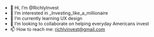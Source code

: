 - 👋 Hi, I’m @RichlyInvest
- 👀 I’m interested in _Investing_like_a_millionaire
- 🌱 I’m currently learning UX design
- 💞️ I’m looking to collaborate on helping everyday Americans invest
- 📫 How to reach me: richlyinvest@gmail.com

<!---
RichlyInvest/RichlyInvest is a ✨ special ✨ repository because its `README.md` (this file) appears on your GitHub profile.
You can click the Preview link to take a look at your changes.
--->
